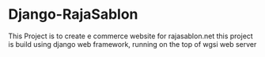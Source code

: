 # Django-RajaSablon
This Project is to create e commerce website for rajasablon.net
this project is build using django web framework, running on the top of wgsi web server
